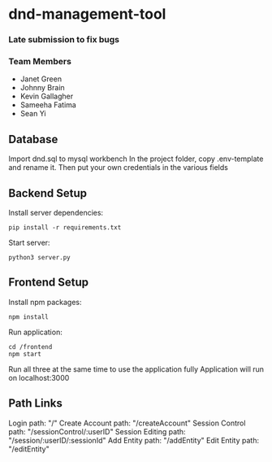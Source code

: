 # dnd-management-tool

### Late submission to fix bugs

### Team Members
- Janet Green 
- Johnny Brain  
- Kevin Gallagher 
- Sameeha Fatima  
- Sean Yi 

## Database
Import dnd.sql to mysql workbench
In the project folder, copy .env-template and rename it. Then put your own credentials in the various fields

## Backend Setup
Install server dependencies:
```
pip install -r requirements.txt
```

Start server:
```
python3 server.py
```

## Frontend Setup
Install npm packages:  
```
npm install
```
Run application:  
```
cd /frontend
npm start
```

Run all three at the same time to use the application fully
Application will run on localhost:3000

## Path Links
Login path: "/"
Create Account path: "/createAccount"
Session Control path: "/sessionControl/:userID"
Session Editing path: "/session/:userID/:sessionId"
Add Entity path: "/addEntity"
Edit Entity path: "/editEntity"
